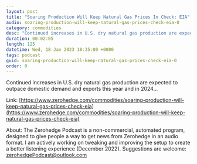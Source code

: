 ```yaml
---
layout: post
title: "Soaring Production Will Keep Natural Gas Prices In Check: EIA"
audio: soaring-production-will-keep-natural-gas-prices-check-eia-0
category: commodities
desc: "Continued increases in U.S. dry natural gas production are expected to outpace domestic demand and exports this year and in 2024..."
duration: 00:02:05
length: 125
datetime: Wed, 18 Jan 2023 18:35:00 +0000
tags: podcast
guid: soaring-production-will-keep-natural-gas-prices-check-eia-0
order: 0
---
```

Continued increases in U.S. dry natural gas production are expected to outpace domestic demand and exports this year and in 2024...

Link: [https://www.zerohedge.com/commodities/soaring-production-will-keep-natural-gas-prices-check-eia](https://www.zerohedge.com/commodities/soaring-production-will-keep-natural-gas-prices-check-eia)

About: The Zerohedge Podcast is a non-commercial, automated program, designed to give people a way to get news from Zerohedge in an audio format.  I am actively working on tweaking and improving the setup to create a better listening experience (December 2022).  Suggestions are welcome: [zerohedgePodcast@outlook.com](mailto:zerohedgePodcast@outlook.com)